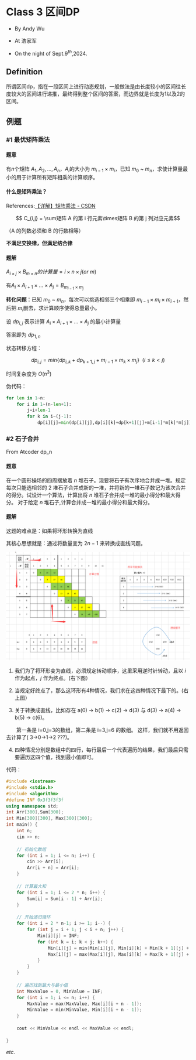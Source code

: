 # Class 3 区间DP

- By Andy Wu

- At 浩家军

- On the night of Sept.9$^{th}$,2024.

## Definition

所谓区间dp，指在一段区间上进行动态规划，一般做法是由长度较小的区间往长度较大的区间进行递推，最终得到整个区间的答案，而边界就是长度为1以及2的区间。

## 例题

### #1 最优矩阵乘法

#### 题意

有$n$个矩阵 $A_1,A_2,...,A_n$，$A_i$的大小为 $m_{i-1} \times m_i$，已知 $m_0$ ~ $m_n$，求使计算量最小的用于计算所有矩阵相乘的计算顺序。

#### 什么是矩阵乘法？

References:[【详解】矩阵乘法 - CSDN](https://blog.csdn.net/STRVE/article/details/106739349)

$$ C_{i,j} = \sum矩阵 A 的第 i 行元素\times矩阵 B 的第 j 列对应元素$$

（A 的列数必须和 B 的行数相等）

**不满足交换律，但满足结合律**

#### 题解

$A_{i\times j} \times B_{m \times n} 的计算量 = i \times n \times j (or \ m)$

有$A_i \times A_{i+1} \times ... \times A_j = B_{m_{i-1} \times {m_j}}$

**转化问题**：已知 $m_0$ ~ $m_n$，每次可以挑选相邻三个相乘即 $m_{i-1} \times m_i \times m_{i+1}$，然后把  $m_i$删去，求计算顺序使得总量最小。

设 $dp_{i,j}$ 表示计算 $A_i \times A_{i+1} \times ... \times A_j$ 的最小计算量

答案即为 $dp_{1,n}$

状态转移方程：

$$ dp_{i,j} = min \{ dp_{i,k} + dp_{k+1,j}+m_{i-1} \times m_k \times m_{j} \}\ \ (i \le k \lt j) $$

时间复杂度为 $O(n^3)$

伪代码：

```py
for len in 1~n:
    for i in 1~(n-len+1):
        j=i+len-1
        for k in i~(j-1):
            dp[i][j]=min(dp[i][j],dp[i][k]+dp[k+1][j]+m[i-1]*m[k]*m[j])
```

### #2 石子合并

From Atcoder dp_n

#### 题意

在一个圆形操场的四周摆放着 $n$ 堆石子。现要将石子有次序地合并成一堆。规定每次只能选相邻的 $2$ 堆石子合并成新的一堆，并将新的一堆石子数记为该次合并的得分。试设计一个算法，计算出将 $n$ 堆石子合并成一堆的最小得分和最大得分。
对于给定 $n$ 堆石子,计算合并成一堆的最小得分和最大得分。

#### 题解

这题的难点是：如果将环形转换为直线

其核心思想就是：通过将数量变为 $2n-1$ 来转换成直线问题。

![Explanation](../../../Resource/Class%203%20区间DP%20-%201.png)

1. 我们为了将环形变为直线，必须规定转动顺序，这里采用逆时针转动，且以 $i$ 作为起点，$j$ 作为终点。(右下图）

2. 当规定好终点了，那么这环形有4种情况，我们求在这四种情况下最下的。(右上图）

3. 关于转换成直线，比如存在 a(0) -> b(1) -> c(2) -> d(3) 与 d(3) -> a(4) -> b(5) -> c(6)。

　　第一条是 i=0,j=3的数组，第二条是 i=3,j=6 的数组。 这样，我们就不用返回去计算了( 3->0->1->2 ???)。

4. 四种情况分别是数组中的四行，每行最后一个代表遍历的结果，我们最后只需要遍历这四个值，找到最小值即可。

代码：
```cpp
#include <iostream>
#include <stdio.h>
#include <algorithm>
#define INF 0x3f3f3f3f
using namespace std;
int Arr[300],Sum[300];
int Min[300][300], Max[300][300];
int main() {
    int n;
    cin >> n;

    // 初始化数组
    for (int i = 1; i <= n; i++) {
        cin >> Arr[i];
        Arr[i + n] = Arr[i];
    }

    // 计算最大和
    for (int i = 1; i <= 2 * n; i++) {
        Sum[i] = Sum[i - 1] + Arr[i];
    }

    // 开始递归循环
    for (int i = 2 * n-1; i >= 1; i--) {
        for (int j = i + 1; j < i + n; j++) {
            Min[i][j] = INF;
            for (int k = i; k < j; k++) {
                Min[i][j] = min(Min[i][j], Min[i][k] + Min[k + 1][j] + Sum[j] - Sum[i - 1]);
                Max[i][j] = max(Max[i][j], Max[i][k] + Max[k + 1][j] + Sum[j] - Sum[i - 1]);
            }
        }
    }

    // 遍历找到最大与最小值
    int MaxValue = 0, MinValue = INF;
    for (int i = 1; i <= n; i++) {
        MaxValue = max(MaxValue, Max[i][i + n - 1]);
        MinValue = min(MinValue, Min[i][i + n - 1]);
    }

    cout << MinValue << endl << MaxValue << endl;

}
```

$etc.$